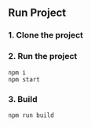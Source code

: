 
## Run Project
### 1. Clone the project

### 2. Run the project
```shell
npm i
npm start
```

### 3. Build
```shell
npm run build
```
